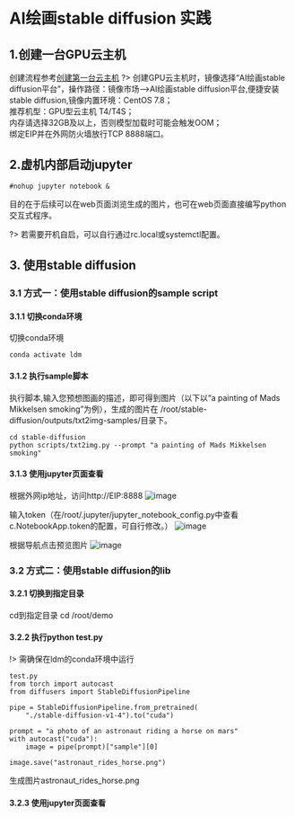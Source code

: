 # AI绘画stable diffusion 实践

## 1.创建一台GPU云主机
创建流程参考[创建第一台云主机](https://docs.ucloud.cn/uhost/newuser/briefguide)
?> 创建GPU云主机时，镜像选择“AI绘画stable diffusion平台”，操作路径：镜像市场——>AI绘画stable diffusion平台,便捷安装stable diffusion,镜像内置环境：CentOS 7.8；</br>
   推荐机型：GPU型云主机 T4/T4S；</br>
   内存请选择32GB及以上，否则模型加载时可能会触发OOM；</br>
   绑定EIP并在外网防火墙放行TCP 8888端口。
   
 ## 2.虚机内部启动jupyter
 
 ```
 #nohup jupyter notebook &
 ```
 目的在于后续可以在web页面浏览生成的图片，也可在web页面直接编写python交互式程序。

?> 若需要开机自启，可以自行通过rc.local或systemctl配置。

## 3. 使用stable diffusion
### 3.1 方式一：使用stable diffusion的sample script
#### 3.1.1 切换conda环境
切换conda环境
```
conda activate ldm
```
#### 3.1.2 执行sample脚本
执行脚本,输入您预想图画的描述，即可得到图片（以下以“a painting of Mads Mikkelsen smoking”为例），生成的图片在 /root/stable-diffusion/outputs/txt2img-samples/目录下。
```
cd stable-diffusion
python scripts/txt2img.py --prompt "a painting of Mads Mikkelsen smoking"
```
#### 3.1.3 使用jupyter页面查看
根据外网ip地址，访问http://EIP:8888
![image](/images/software/keep1.jpg)

输入token（在/root/.jupyter/jupyter_notebook_config.py中查看c.NotebookApp.token的配置，可自行修改。）
![image](/images/software/keep1.jpg)

根据导航点击预览图片
![image](/images/software/keep1.jpg)

### 3.2 方式二：使用stable diffusion的lib
#### 3.2.1 切换到指定目录
cd到指定目录
cd /root/demo
#### 3.2.2 执行python test.py
!> 需确保在ldm的conda环境中运行
```
test.py
from torch import autocast
from diffusers import StableDiffusionPipeline
 
pipe = StableDiffusionPipeline.from_pretrained(
    "./stable-diffusion-v1-4").to("cuda")
 
prompt = "a photo of an astronaut riding a horse on mars"
with autocast("cuda"):
    image = pipe(prompt)["sample"][0] 
     
image.save("astronaut_rides_horse.png")
```
生成图片astronaut_rides_horse.png

#### 3.2.3 使用jupyter页面查看


 
   
   
   
